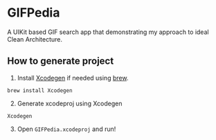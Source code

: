 # GIFPedia

A UIKit based GIF search app that demonstrating my approach to ideal Clean Architecture.

## How to generate project

1. Install [Xcodegen](https://github.com/yonaskolb/XcodeGen) if needed using [brew](https://brew.sh/).

```
brew install Xcodegen
```
2. Generate xcodeproj using Xcodegen
```
Xcodegen
```
3. Open `GIFPedia.xcodeproj` and run!